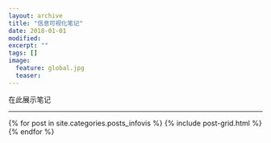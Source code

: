 ```yaml
---
layout: archive
title: "信息可视化笔记"
date: 2018-01-01
modified:
excerpt: ""
tags: []
image:
  feature: global.jpg
  teaser:
---
```

在此展示笔记

---
<div class="tiles">
{% for post in site.categories.posts_infovis %}
  {% include post-grid.html %}
{% endfor %}
</div><!-- /.tiles 把所有categories 有 posts_infovis 的列出来-->
